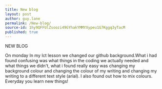 ```yaml
---
title: New blog
layout: post
author: guy.lane
permalink: /New-blog/
source-id: 1hy9QFFUlZsoozi49GYhakYMMYXypeu1G7Kggq3yTacM
published: true
---
```

NEW BLOG

On monday In my Ict lesson we changed our github background.What i had found confusing was what things in the coding we actually needed and what things we didn't, what i found really easy was changing my background colour and changing the colour of my writing and changing my writing to a different text style (arial). I also found out how to mix colours. Everyday you learn new things!

